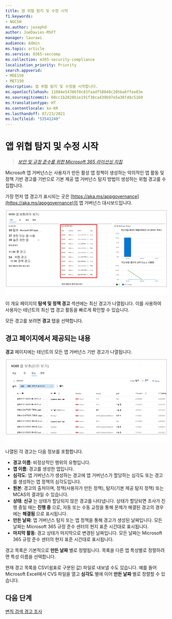 ```yaml
---
title: 앱 위협 탐지 및 수정 시작
f1.keywords:
- NOCSH
ms.author: josephd
author: JoeDavies-MSFT
manager: laurawi
audience: Admin
ms.topic: article
ms.service: O365-seccomp
ms.collection: m365-security-compliance
localization_priority: Priority
search.appverid:
- MOE150
- MET150
description: 앱 위협 탐지 및 수정을 시작합니다.
ms.openlocfilehash: 11084e54706f0c83faadf58048c205ba6ffee83e
ms.sourcegitcommit: 60cc1b2828b1e191f30ca439b97e5a38f48c5169
ms.translationtype: HT
ms.contentlocale: ko-KR
ms.lasthandoff: 07/23/2021
ms.locfileid: "53541240"
---
```

# <a name="get-started-with-app-threat-detection-and-remediation"></a>앱 위협 탐지 및 수정 시작

>*[보안 및 규정 준수를 위한 Microsoft 365 라이선싱 지침](https://aka.ms/ComplianceSD).*

Microsoft 앱 거버넌스는 사용자가 만든 활성 앱 정책이 생성하는 악의적인 앱 활동 및 정책 기반 경고를 기반으로 기본 제공 앱 거버넌스 탐지 방법이 생성하는 위협 경고를 수집합니다.

가장 먼저 앱 경고가 표시되는 곳은 [https://aka.ms/appgovernance](https://aka.ms/appgovernance)의 앱 거버넌스 대시보드입니다.

![탐지 및 정책 경고 섹션이 강조 표시된 Microsoft 365 준수 센터의 앱 거버넌스 개요 페이지](..\media\manage-app-protection-governance\mapg-cc-overview-alerts.png)

이 개요 페이지의 **탐색 및 정책 경고** 섹션에는 최신 경고가 나열됩니다. 이를 사용하여 사용자는 테넌트의 최신 앱 경고 활동을 빠르게 확인할 수 있습니다.

모든 경고를 보려면 **경고** 탭을 선택합니다.

## <a name="whats-available-on-the-alerts-page"></a>경고 페이지에서 제공되는 내용

**경고** 페이지에는 테넌트의 모든 앱 거버넌스 기반 경고가 나열됩니다.

![Microsoft 365 준수 센터의 앱 거버넌스 경고 요약 페이지](..\media\manage-app-protection-governance\mapg-cc-alerts.png)

나열된 각 경고는 다음 정보를 포함합니다.

- **경고 이름**: 비정상적인 행위의 유형입니다.
- **앱 이름**: 경고를 생성한 앱입니다.
- **심각도**: 앱 거버넌스가 생성하는 경고에 앱 거버넌스가 할당하는 심각도 또는 경고를 생성하는 앱 정책의 심각도입니다.
- **원본**: 경고의 출처이며, 정책(사용자가 만든 정책), 탐지(기본 제공 탐지 정책) 또는 MCAS의 결과일 수 있습니다.
- **상태**: **신규** 는 상태가 할당되지 않은 경고를 나타냅니다. 상태가 할당되면 조사가 진행 중일 때는 **진행 중** 으로, 자동 또는 수동 교정을 통해 문제가 해결된 경고의 경우에는 **해결됨** 으로 표시됩니다.
- **만든 날짜**: 앱 거버넌스 탐지 또는 앱 정책을 통해 경고가 생성된 날짜입니다. 모든 날짜는 Microsoft 365 규정 준수 센터의 현지 표준 시간대로 표시됩니다.
- **마지막 활동**: 경고 상태가 마지막으로 변경된 날짜입니다. 모든 날짜는 Microsoft 365 규정 준수 센터의 현지 표준 시간대로 표시됩니다.

경고 목록은 기본적으로 **만든 날짜** 별로 정렬됩니다. 목록을 다른 앱 특성별로 정렬하려면 특성 이름을 선택합니다.

현재 경고 목록을 CSV(쉼표로 구분된 값) 파일로 내보낼 수도 있습니다. 예를 들어 Microsoft Excel에서 CVS 파일을 열고 **심각도** 별에 이어 **만든 날짜** 별로 정렬할 수 있습니다.

## <a name="next-step"></a>다음 단계

[변칙 검색 경고 조사](app-governance-anomaly-detection-alerts.md)
